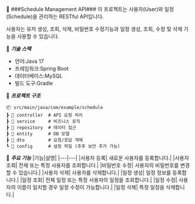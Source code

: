📌 ###Schedule Management API###
이 프로젝트는 사용자(User)와 일정(Schedule)을 관리하는 RESTful API입니다.

사용자는 유저 생성, 조회, 삭제, 비밀번호 수정기능과 일정 생성, 조회, 수정 및 삭제 기능을 사용할 수 있습니다.

🚀  ***기술 스택***
- 언어:Java 17
- 프레임워크:Spring Boot
- 데이터베이스:MySQL
- 빌드 도구:Gradle

📂 ***프로젝트 구조***
```
📦 src/main/java/com/example/schedule
┣ 📂 controller  # API 요청 처리
┣ 📂 service     # 비즈니스 로직
┣ 📂 repository  # 데이터 접근
┣ 📂 entity      # DB 모델
┣ 📂 dto         # 요청/응답 객체
┗ 📂 config      # 설정 파일 (추후 보안 추가 가능)
```

📌 ***주요 기능***
|기능|설명|
|---|---|
|사용자 등록| 새로운 사용자를 등록합니다.|
|사용자 조회| 전체 또는 특정 사용자를 조회합니다.|
|비밀번호 수정| 사용자의 비밀번호를 변경할 수 있습니다.|
|사용자 삭제| 사용자를 삭제합니다.|
|일정 생성| 일정 정보를 등록합니다.|
|일정 조회| 전체 일정 또는 특정 사용자의 일정을 조회합니다.|
|일정 수정| 사용자의 이름이 일치할 경우 일정 수정이 가능합니다.|
|일정 삭제| 특정 일정을 삭제합니다.|




